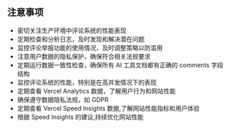## 注意事项
- 密切关注生产环境中评论系统的性能表现
- 定期检查和分析日志，及时发现和解决潜在问题
- 监控评论举报功能的使用情况，及时调整策略以防滥用
- 注意用户数据的隐私保护，确保符合相关法规要求
- 定期运行数据一致性检查，确保所有 AI 工具文档都有正确的 comments 字段结构
- 监控评论系统的性能，特别是在高并发情况下的表现
- 定期查看 Vercel Analytics 数据，了解用户行为和网站性能
- 确保遵守数据隐私法规，如 GDPR
- 定期查看 Vercel Speed Insights 数据,了解网站性能指标和用户体验
- 根据 Speed Insights 的建议,持续优化网站性能